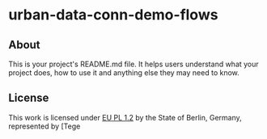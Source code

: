 urban-data-conn-demo-flows
==========================

## About

This is your project's README.md file. It helps users understand what your
project does, how to use it and anything else they may need to know.


## License
This work is licensed under [EU PL 1.2](LICENSE) by the State of Berlin, Germany, represented by [Tege